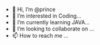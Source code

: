- 👋 Hi, I’m @prince
- 👀 I’m interested in Coding...
- 🌱 I’m currently learning JAVA...
- 💞️ I’m looking to collaborate on ...
- 📫 How to reach me ...

<!---
prince252004/prince252004 is a ✨ special ✨ repository because its `README.md` (this file) appears on your GitHub profile.
You can click the Preview link to take a look at your changes.
--->
